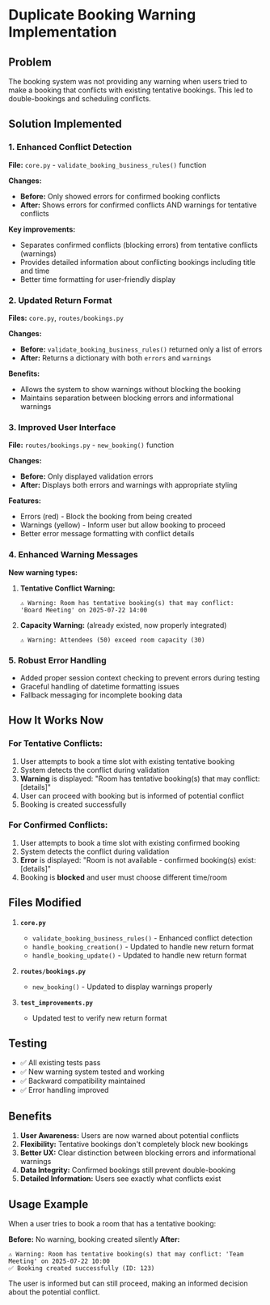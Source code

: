 # Duplicate Booking Warning Implementation

## Problem

The booking system was not providing any warning when users tried to make a booking that conflicts with existing tentative bookings. This led to double-bookings and scheduling conflicts.

## Solution Implemented

### 1. Enhanced Conflict Detection

**File:** `core.py` - `validate_booking_business_rules()` function

**Changes:**

- **Before:** Only showed errors for confirmed booking conflicts
- **After:** Shows errors for confirmed conflicts AND warnings for tentative conflicts

**Key improvements:**

- Separates confirmed conflicts (blocking errors) from tentative conflicts (warnings)
- Provides detailed information about conflicting bookings including title and time
- Better time formatting for user-friendly display

### 2. Updated Return Format

**Files:** `core.py`, `routes/bookings.py`

**Changes:**

- **Before:** `validate_booking_business_rules()` returned only a list of errors
- **After:** Returns a dictionary with both `errors` and `warnings`

**Benefits:**

- Allows the system to show warnings without blocking the booking
- Maintains separation between blocking errors and informational warnings

### 3. Improved User Interface

**File:** `routes/bookings.py` - `new_booking()` function

**Changes:**

- **Before:** Only displayed validation errors
- **After:** Displays both errors and warnings with appropriate styling

**Features:**

- Errors (red) - Block the booking from being created
- Warnings (yellow) - Inform user but allow booking to proceed
- Better error message formatting with conflict details

### 4. Enhanced Warning Messages

**New warning types:**

1. **Tentative Conflict Warning:**

   ```
   ⚠️ Warning: Room has tentative booking(s) that may conflict:
   'Board Meeting' on 2025-07-22 14:00
   ```

2. **Capacity Warning:** (already existed, now properly integrated)
   ```
   ⚠️ Warning: Attendees (50) exceed room capacity (30)
   ```

### 5. Robust Error Handling

- Added proper session context checking to prevent errors during testing
- Graceful handling of datetime formatting issues
- Fallback messaging for incomplete booking data

## How It Works Now

### For Tentative Conflicts:

1. User attempts to book a time slot with existing tentative booking
2. System detects the conflict during validation
3. **Warning** is displayed: "Room has tentative booking(s) that may conflict: [details]"
4. User can proceed with booking but is informed of potential conflict
5. Booking is created successfully

### For Confirmed Conflicts:

1. User attempts to book a time slot with existing confirmed booking
2. System detects the conflict during validation
3. **Error** is displayed: "Room is not available - confirmed booking(s) exist: [details]"
4. Booking is **blocked** and user must choose different time/room

## Files Modified

1. **`core.py`**

   - `validate_booking_business_rules()` - Enhanced conflict detection
   - `handle_booking_creation()` - Updated to handle new return format
   - `handle_booking_update()` - Updated to handle new return format

2. **`routes/bookings.py`**

   - `new_booking()` - Updated to display warnings properly

3. **`test_improvements.py`**
   - Updated test to verify new return format

## Testing

- ✅ All existing tests pass
- ✅ New warning system tested and working
- ✅ Backward compatibility maintained
- ✅ Error handling improved

## Benefits

1. **User Awareness:** Users are now warned about potential conflicts
2. **Flexibility:** Tentative bookings don't completely block new bookings
3. **Better UX:** Clear distinction between blocking errors and informational warnings
4. **Data Integrity:** Confirmed bookings still prevent double-booking
5. **Detailed Information:** Users see exactly what conflicts exist

## Usage Example

When a user tries to book a room that has a tentative booking:

**Before:** No warning, booking created silently
**After:**

```
⚠️ Warning: Room has tentative booking(s) that may conflict: 'Team Meeting' on 2025-07-22 10:00
✅ Booking created successfully (ID: 123)
```

The user is informed but can still proceed, making an informed decision about the potential conflict.
